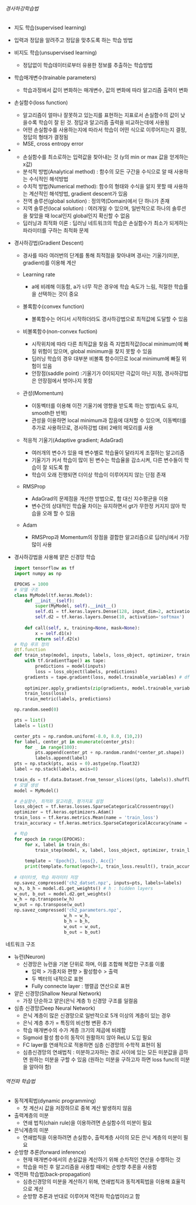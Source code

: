 ###### 경사하강학습법

- 지도 학습(supervised learning)
  
- 입력과 정답을 알려주고 정답을 맞추도록 하는 학습 방법
  
- 비지도 학습(unsupervised learning)
  
  - 정답없이 학습데이터로부터 유용한 정보를 추출하는 학습방법
  
- 학습매개변수(trainable parameters)
  
  - 학습과정에서 값이 변화하는 매개변수, 값의 변화에 따라 알고리즘 출력이 변화
  
- 손실함수(loss function)
  - 알고리즘이 얼마나 잘못하고 있는지를 표현하는 지표로서 손실함수의 값이 낮을수록 학습이 잘 된 것. 정답과 알고리즘 출력을 비교하는데에 사용됨
  - 어떤 손실함수를 사용하는지에 따라서 학습이 어떤 식으로 이루어지는지 결정, 정답의 형태가 결정됨
  - MSE, cross entropy error
  
- - 손실함수를 최소로하는 입력값을 찾아내는 것 (y의 min or max 값을 얻게하는 x값)
  - 분석적 방법(Analytical method) : 함수의 모든 구간을 수식으로 알 때 사용하는 수식적인 해석방법
  - 수치적 방법(Numerical method): 함수의 형태와 수식을 알지 못할 때 사용하는 계산적인 해석방법, gradient descent가 있음
  - 전역 솔루션(global solution) : 정의역(Domain)에서 단 하나가 존재
  - 지역 솔루션(local solution) : 여러개일 수 있으며, 일반적으로 하나의 솔루션을 찾았을 때 local인지 global인지 확신할 수 없음
  - 딥러닝과 최적화 이론 :  딥러닝 네트워크의 학습은 손실함수가 최소가 되게하는 파라미터를 구하는 최적화 문제 

- 경사하강법(Gradient Descent)

  - 경사를 따라 여러번의 단계를 통해 최적점을 찾아내며 경사는 기울기(미분, gradient)를 이용해 계산

  - Learning rate
    - a에 비례해 이동함, a가 너무 작은 경우에 학습 속도가 느림, 적절한 학습률을 선택하는 것이 중요
  - 볼록함수(convex function) 
    - 볼록함수는 어디서 시작하더라도 경사하강법으로 최적값에 도달할 수 있음
  - 비볼록함수(non-convex fuction)
    - 시작위치에 따라 다른 최적값을 찾음 즉 지엽최적값(local minimum)에 빠질 위험이 있으며,  global minimum을 찾지 못할 수 있음
    - 딥러닝 학습의 경우 대부분 비볼록 함수이므로 local minimum에 빠질 위험이 있음
    - 안장점(saddle point) :기울기가 0이되지만 극값이 아닌 지점, 경사하강법은 안장점에서 벗어나지 못함
  - 관성(Momentum)
    - 이동벡터를 이용해 이전 기울기에 영향을 받도록 하는 방법(속도 유지, smooth한 반복)
    - 관성을 이용하면 local minimum과 잡음에 대처할 수 있으며, 이동벡터를 추가로 사용하므로, 경사하강법 대비 2배의 메모리를 사용
  - 적응적 기울기(Adaptive gradient; AdaGrad)
    - 여러개의 변수가 있을 때 변수별로 학습율이 달라지게 조절하는 알고리즘
    - 기울기가 커서 학습이 많이 된 변수는 학습율을 감소시켜, 다른 변수들이 학습이 잘 되도록 함
    - 학습이 오래 진행되면 더이상 학습이 이루어지지 않는 단점 존재
  - RMSProp
    - AdaGrad의 문제점을 개선한 방법으로, 합 대신 지수평균을 이용
    - 변수간의 상대적인 학습율 차이는 유지하면서 gt가 무한정 커지지 않아 학습을 오래 할 수 있음
  - Adam
    - RMSProp과 Momentum의 장점을 결합한 알고리즘으로 딥러닝에서 가장 많이 사용

- 경사하강법을 사용해 얕은 신경망 학습

  ```py
  import tensorflow as tf
  import numpy as np
  
  EPOCHS = 1000
  # 모델 구조
  class MyModel(tf.keras.Model):
      def __init__(self):
          super(MyModel, self).__init__()
          self.d1 = tf.keras.layers.Dense(128, input_dim=2, activation='sigmoid')
          self.d2 = tf.keras.layers.Dense(10, activation='softmax')
              
      def call(self, x, training=None, mask=None):
          x = self.d1(x)
          return self.d2(x)
  # 학습 루프 정의
  @tf.function
  def train_step(model, inputs, labels, loss_object, optimizer, train_loss, train_metric):
      with tf.GradientTape() as tape:
          predictions = model(inputs)
          loss = loss_object(labels, predictions)
      gradients = tape.gradient(loss, model.trainable_variables) # df(x)/dx
      
      optimizer.apply_gradients(zip(gradients, model.trainable_variables))
      train_loss(loss)
      train_metric(labels, predictions)
  
  np.random.seed(0)
  
  pts = list()
  labels = list()
  
  center_pts = np.random.uniform(-8.0, 8.0, (10,2))
  for label, center_pt in enumerate(center_pts):
      for _ in range(100):
          pts.append(center_pt + np.random.randn(*center_pt.shape))
          labels.append(label)
  pts = np.stack(pts, axis = 0).astype(np.float32) 
  label = np.stack(labels, axis=0)
  
  train_ds = tf.data.Dataset.from_tensor_slices((pts, labels)).shuffle(10000).batch(32)
  # 모델 생성
  model = MyModel()
  
  # 손실함수, 최적화 알고리즘, 평가지표 설정
  loss_object = tf.keras.losses.SparseCategoricalCrossentropy()
  optimizer = tf.keras.optimizers.Adam()
  train_loss = tf.keras.metrics.Mean(name = 'train_loss')
  train_accuracy = tf.keras.metrics.SparseCategoricalAccuracy(name = 'train_accuracy')
  
  # 학습
  for epoch in range(EPOCHS):
      for x, label in train_ds:
          train_step(model, x, label, loss_object, optimizer, train_loss, train_accuracy)
          
      template = 'Epoch{}, loss{}, Acc{}'
      print(template.format(epoch+1, train_loss.result(), train_accuracy.result()*100))
      
  # 데이터셋, 학습 파라미터 저장
  np.savez_compressed('ch2_datset.npz', inputs=pts, labels=labels)
  w_h, b_h = model.d1.get_weights() # h : hidden layers
  w_out, b_out = model.d2.get_weights()
  w_h = np.transpose(w_h)
  w_out = np.transpose(w_out)
  np.savez_compressed('ch2_parameters.npz',
                     w_h = w_h,
                     b_h = b_h,
                     w_out = w_out,
                     b_out = b_out)
  ```

네트워크 구조

- 뉴런(Neuron)
  - 신경망은 뉴런을 기본 단위로 하며, 이를 조합해 복잡한 구조를 이룸
    - 입력 > 가중치와 편향 > 활성함수 > 출력
    - 두 벡터의 내적으로 표현
    - Fully connecte layer : 행렬곱 연산으로 표현
- 얕은 신경망(Shallow Neural Network)
  - 가장 단순하고 얕은(은닉 계층 1) 신경망 구조를 일컬음
- 심층 신경망(Deep Neural Network)
  - 은닉 계층이 많은 신경망으로 일반적으로 5개 이상의 계층이 있는 경우
  - 은닉 계층 추가 = 특징의 비선형 변환 추가
  - 학습 매개변수의 수가 계층 크기의 제곱에 비례함
  - Sigmoid 활성 함수의 동작이 원활하지 않아 ReLU 도입 필요	
  -  FC layer를 연쇄적으로 적용하면 심층 신경망의 수학적 표현이 됨
  - 심층신경망의 연쇄법칙 : 미분하고자하는 경로 사이에 있는 모든 미분값을 곱하면 원하는 미분을 구할 수 있음 (원하는 미분을 구하고자 하면 loss func의 미분을 알아야 함)

###### 역전파 학습법

- 동적계획법(dynamic programming)
  - 첫 계산시 값을 저장하므로 중복 계산 발생하지 않음
- 출력계층의 미분
  - 연쇄 법칙(chain rule)을 이용하려면 손실함수의 미분이 필요
- 은닉계층의 미분
  - 연쇄법칙을 이용하려면 손실함수, 출력계층 사이의 모든 은닉 계층의 미분이 필요
- 순방향 추론(forward inference)
  - 현재 매개변수에서의 손실값을 계산하기 위해 순차적인 연산을 수행하는 것
  - 학습을 마친 후 알고리즘을 사용할 때에는 순방향 추론을 사용함
- 역전파 학습법(back-propagation)
  - 심층신경망의 미분을 계산하기 위해, 연쇄법칙과 동적계획법을 이용해 효율적으로 계산
  - 순방향 추론과 반대로 이루어져 역전파 학습법이라고 함

